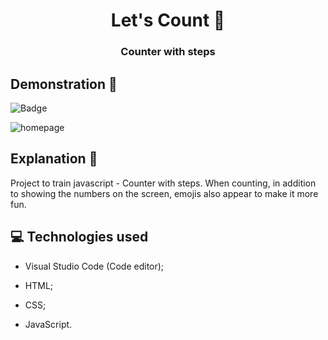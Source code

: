 <h1 align = 'center'> Let's Count 🔢</h1>
 <h3 align = 'center'> Counter with steps </h3>
 
 ## Demonstration 👀 
 
  ![Badge](https://img.shields.io/static/v1?label=DEV&message=Tamila&color=0b5159&style=flat&logo=)
 
 ![homepage](https://github.com/TamilaCambe/Let-s-Count/blob/main/C%C3%B3pia%20de%20Design%20sem%20nome%20(2).gif)
 
 ## Explanation 📑
 
 <p> Project to train javascript - Counter with steps. When counting, in addition to showing the numbers on the screen, emojis also appear to make it more fun. <p>
 
 ## 💻 Technologies used

 * Visual Studio Code (Code editor);

* HTML;

* CSS;

* JavaScript.
